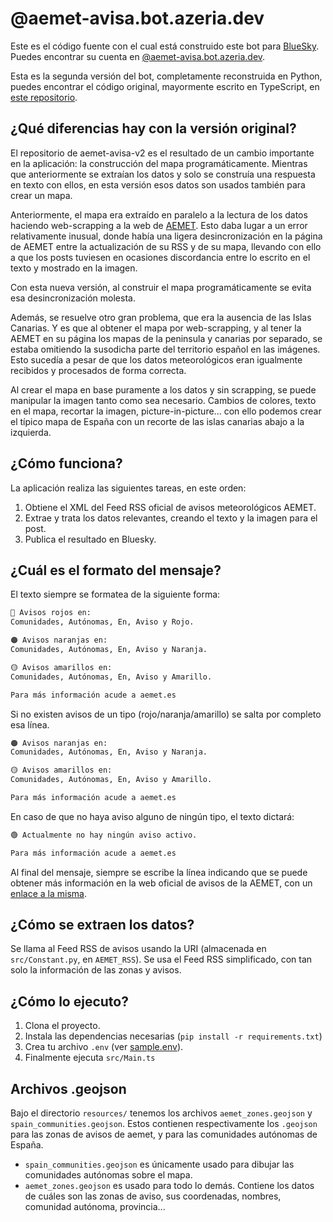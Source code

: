# @aemet-avisa.bot.azeria.dev

Este es el código fuente con el cual está construido este bot para [BlueSky](https://bsky.app/). Puedes encontrar su cuenta en [@aemet-avisa.bot.azeria.dev](https://bsky.app/profile/did:plc:74vcrrzbpvefn46bocozy527).

Esta es la segunda versión del bot, completamente reconstruida en Python, puedes encontrar
el código original, mayormente escrito en TypeScript, en [este repositorio](https://github.com/ArtfulAzeria/aemet-avisa).

## ¿Qué diferencias hay con la versión original?
El repositorio de aemet-avisa-v2 es el resultado de un cambio importante en la aplicación: la construcción del mapa
programáticamente. Mientras que anteriormente se extraían los datos y solo se construía una respuesta en texto con ellos,
en esta versión esos datos son usados también para crear un mapa.

Anteriormente, el mapa era extraído en paralelo a la lectura de los datos haciendo web-scrapping a la web de [AEMET](https://www.aemet.es/es/eltiempo/prediccion/avisos).
Esto daba lugar a un error relativamente inusual, donde había una ligera desincronización en la página de AEMET entre la actualización
de su RSS y de su mapa, llevando con ello a que los posts tuviesen en ocasiones discordancia entre lo escrito en el texto y mostrado en la imagen.

Con esta nueva versión, al construir el mapa programáticamente se evita esa desincronización molesta.

Además, se resuelve otro gran problema, que era la ausencia de las Islas Canarias. Y es que al obtener el mapa
por web-scrapping, y al tener la AEMET en su página los mapas de la peninsula y canarias por separado, se estaba omitiendo
la susodicha parte del territorio español en las imágenes. Esto sucedía a pesar de que los datos meteorológicos eran igualmente recibidos y procesados de forma correcta.

Al crear el mapa en base puramente a los datos y sin scrapping, se puede manipular la imagen tanto como sea necesario. Cambios de colores, texto en el mapa,
recortar la imagen, picture-in-picture... con ello podemos crear el típico mapa de España con un recorte de las islas canarias abajo a la izquierda.

## ¿Cómo funciona?
La aplicación realiza las siguientes tareas, en este orden:
1. Obtiene el XML del Feed RSS oficial de avisos meteorológicos AEMET.
2. Extrae y trata los datos relevantes, creando el texto y la imagen para el post.
3. Publica el resultado en Bluesky.

## ¿Cuál es el formato del mensaje?
El texto siempre se formatea de la siguiente forma:

```md
🔴 Avisos rojos en:
Comunidades, Autónomas, En, Aviso y Rojo.

🟠 Avisos naranjas en:
Comunidades, Autónomas, En, Aviso y Naranja.

🟡 Avisos amarillos en:
Comunidades, Autónomas, En, Aviso y Amarillo.

Para más información acude a aemet.es
```

Si no existen avisos de un tipo (rojo/naranja/amarillo) se salta por completo esa línea.
```md
🟠 Avisos naranjas en:
Comunidades, Autónomas, En, Aviso y Naranja.

🟡 Avisos amarillos en:
Comunidades, Autónomas, En, Aviso y Amarillo.

Para más información acude a aemet.es
```
En caso de que no haya aviso alguno de ningún tipo, el texto dictará:
```md
🟢 Actualmente no hay ningún aviso activo.

Para más información acude a aemet.es
```

Al final del mensaje, siempre se escribe la línea indicando que se puede obtener más información en la web oficial de avisos de la AEMET, con un [enlace a la misma](https://www.aemet.es/es/eltiempo/prediccion/avisos).

## ¿Cómo se extraen los datos?
Se llama al Feed RSS de avisos usando la URI (almacenada en `src/Constant.py`, en `AEMET_RSS`).
Se usa el Feed RSS simplificado, con tan solo la información de las zonas y avisos. 

## ¿Cómo lo ejecuto?
1. Clona el proyecto.
2. Instala las dependencias necesarias (`pip install -r requirements.txt`) 
3. Crea tu archivo `.env` (ver [sample.env](sample.env)).
4. Finalmente ejecuta `src/Main.ts`

## Archivos .geojson
Bajo el directorio `resources/` tenemos los archivos `aemet_zones.geojson` y `spain_communities.geojson`.
Estos contienen respectivamente los `.geojson` para las zonas de avisos de aemet, y para las comunidades
autónomas de España.

- `spain_communities.geojson` es únicamente usado para dibujar las comunidades autónomas sobre el mapa.
- `aemet_zones.geojson` es usado para todo lo demás. Contiene los datos de cuáles son las zonas de aviso, sus
coordenadas, nombres, comunidad autónoma, provincia...